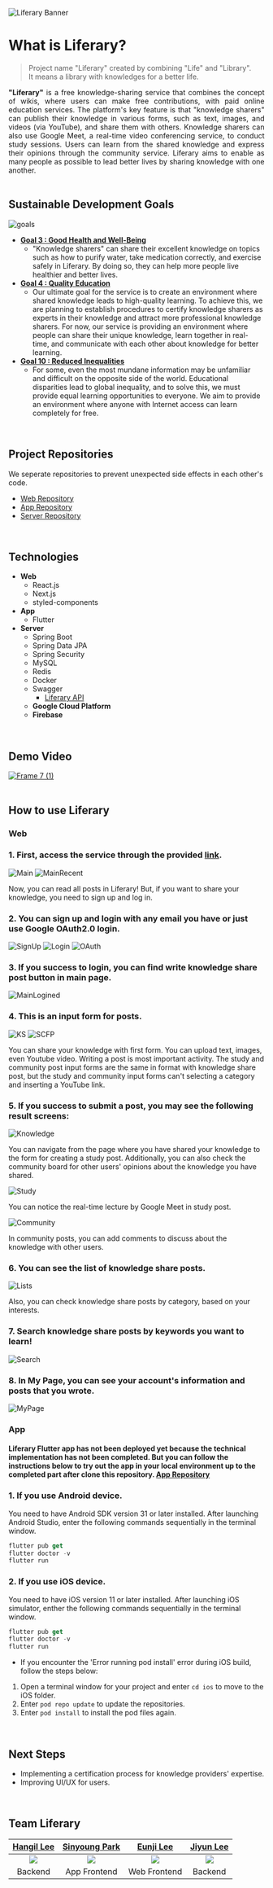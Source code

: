 ![Liferary Banner](https://user-images.githubusercontent.com/14046092/228737335-f016bbd6-0722-481e-a1bb-025a0af0af67.png)
# What is Liferary?

> Project name "Liferary" created by combining "Life" and "Library".  
It means a library with knowledges for a better life.

<div align="justify">
  <b>"Liferary"</b> is a free knowledge-sharing service that combines the concept of wikis, where users can make free contributions, with paid online education services. The platform's key feature is that "knowledge sharers" can publish their knowledge in various forms, such as text, images, and videos (via YouTube), and share them with others. Knowledge sharers can also use Google Meet, a real-time video conferencing service, to conduct study sessions. Users can learn from the shared knowledge and express their opinions through the community service. Liferary aims to enable as many people as possible to lead better lives by sharing knowledge with one another.
</div>
<br/>

## Sustainable Development Goals
![goals](https://user-images.githubusercontent.com/14046092/228918938-da18180b-5a4f-46bd-b75b-1a9cd4c33e98.png)
* **[Goal 3 : Good Health and Well-Being](https://www.un.org/sustainabledevelopment/health/)**
  * "Knowledge sharers" can share their excellent knowledge on topics such as how to purify water, take medication correctly, and exercise safely in Liferary. By doing so, they can help more people live healthier and better lives.
* **[Goal 4 : Quality Education](https://www.un.org/sustainabledevelopment/education/)**
  * Our ultimate goal for the service is to create an environment where shared knowledge leads to high-quality learning. To achieve this, we are planning to establish procedures to certify knowledge sharers as experts in their knowledge and attract more professional knowledge sharers. For now, our service is providing an environment where people can share their unique knowledge, learn together in real-time, and communicate with each other about knowledge for better learning.
* **[Goal 10 : Reduced Inequalities](https://www.un.org/sustainabledevelopment/inequality/)**
  * For some, even the most mundane information may be unfamiliar and difficult on the opposite side of the world. Educational disparities lead to global inequality, and to solve this, we must provide equal learning opportunities to everyone. We aim to provide an environment where anyone with Internet access can learn completely for free.
<br/>

## Project Repositories
We seperate repositories to prevent unexpected side effects in each other's code.
* [Web Repository](https://github.com/GDSC-SKHU/liferary-frontend)
* [App Repository](https://github.com/GDSC-SKHU/liferary-mobile)
* [Server Repository](https://github.com/GDSC-SKHU/liferary-backend)
<br/>

## Technologies
* **Web**
  * React.js
  * Next.js
  * styled-components
* **App**
  * Flutter
* **Server**
  * Spring Boot
  * Spring Data JPA
  * Spring Security
  * MySQL
  * Redis
  * Docker
  * Swagger
    * [Liferary API](http://api-liferary.duckdns.org/swagger-ui/index.html/)
  * **Google Cloud Platform**
  * **Firebase**
<br/>

## Demo Video
[![Frame 7 (1)](https://user-images.githubusercontent.com/14046092/229252135-e6ef32ae-09b5-44b9-a460-1beeb73f6c2c.png)](https://youtu.be/Ch0Fxq5tXzw)  
<br/>

## How to use Liferary
### Web
### 1. First, access the service through the provided [link](https://liferary-frontend.vercel.app/).
![Main](https://user-images.githubusercontent.com/14046092/229236590-a5aaf0ca-cb93-4f7c-9595-3fa0ed09cb1d.png)
![MainRecent](https://user-images.githubusercontent.com/14046092/229236596-0d15c908-14f4-40df-9d81-0e4f2158f56b.png)

Now, you can read all posts in Liferary! But, if you want to share your knowledge, you need to sign up and log in.  

### 2. You can sign up and login with any email you have or just use Google OAuth2.0 login.
![SignUp](https://user-images.githubusercontent.com/14046092/229236600-338a56f7-4e58-4c83-a245-d099fc1424bd.png)
![Login](https://user-images.githubusercontent.com/14046092/229236587-30e179f2-1fe4-45ad-b00c-b4f3478a69e5.png)
![OAuth](https://user-images.githubusercontent.com/14046092/229236599-0e87eb69-862f-438f-b8d7-3dbdeb0c4529.png)  

### 3. If you success to login, you can find write knowledge share post button in main page.
![MainLogined](https://user-images.githubusercontent.com/14046092/229236592-6e2e73f7-eccd-42b1-9736-a1ddc40e37f8.png)  

### 4. This is an input form for posts.
![KS](https://user-images.githubusercontent.com/14046092/229236585-aeb9a957-59d7-4e13-a688-713058578d49.png) 
![SCFP](https://user-images.githubusercontent.com/14046092/229250879-f3001f6f-5a51-4218-aa6d-1bba3d6adbce.png) 

You can share your knowledge with first form. You can upload text, images, even Youtube video. Writing a post is most important activity. The study and community post input forms are the same in format with knowledge share post, but the study and community input forms can't selecting a category and inserting a YouTube link.  

### 5. If you success to submit a post, you may see the following result screens:
![Knowledge](https://user-images.githubusercontent.com/14046092/229236582-02486ce5-c899-4220-898e-ded3389fd41f.png)  

You can navigate from the page where you have shared your knowledge to the form for creating a study post. Additionally, you can also check the community board for other users' opinions about the knowledge you have shared.  

![Study](https://user-images.githubusercontent.com/14046092/229236601-a281cc6e-9a51-441e-937c-4ecfa3f56a69.png)  
 
You can notice the real-time lecture by Google Meet in study post.  

![Community](https://user-images.githubusercontent.com/14046092/229236576-02836df6-1177-46ea-a196-5401e436cc08.png)  

In community posts, you can add comments to discuss about the knowledge with other users.  

### 6. You can see the list of knowledge share posts.
![Lists](https://user-images.githubusercontent.com/14046092/229236586-11148756-b622-4144-a21c-9aa82c5a9990.png)  

Also, you can check knowledge share posts by category, based on your interests.  

### 7. Search knowledge share posts by keywords you want to learn! 

![Search](https://user-images.githubusercontent.com/14046092/229250080-b76392c8-df11-4625-a16d-12d6cf3bb06e.png)  

### 8. In My Page, you can see your account's information and posts that you wrote.

![MyPage](https://user-images.githubusercontent.com/14046092/229236598-57e73388-5a17-447b-9856-17659db03dd3.png)
<br/>  

### App
#### Liferary Flutter app has not been deployed yet because the technical implementation has not been completed. But you can follow the instructions below to try out the app in your local environment up to the completed part after clone this repository. [App Repository](https://github.com/GDSC-SKHU/liferary-mobile)

### 1. If you use Android device.
You need to have Android SDK version 31 or later installed. After launching Android Studio, enter the following commands sequentially in the terminal window.
```dart
flutter pub get
flutter doctor -v
flutter run
```

### 2. If you use iOS device.
You need to have iOS version 11 or later installed. After launching iOS simulator, enther the following commands sequentially in the terminal window.
```dart
flutter pub get
flutter doctor -v
flutter run
```

* If you encounter the 'Error running pod install' error during iOS build, follow the steps below:
1. Open a terminal window for your project and enter `cd ios` to move to the iOS folder.
2. Enter `pod repo update` to update the repositories.
3. Enter `pod install` to install the pod files again.
<br/>  

## Next Steps
* Implementing a certification process for knowledge providers' expertise.
* Improving UI/UX for users.
<br/>  

## Team Liferary
|[Hangil Lee](https://github.com/hangillee)|[Sinyoung Park](https://github.com/ParkSY0919)|[Eunji Lee](https://github.com/Lee2Eunji)|[Jiyun Lee](https://github.com/dd-jiyun)|
|:---:|:---:|:---:|:---:|
|<img src="https://github.com/hangillee.png">|<img src="https://github.com/ParkSY0919.png">|<img src="https://github.com/Lee2Eunji.png">|<img src="https://github.com/dd-jiyun.png">|
|Backend|App Frontend|Web Frontend|Backend|
